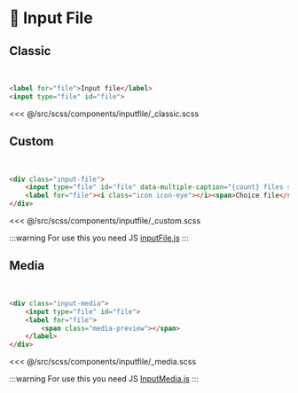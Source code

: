 # :floppy_disk: Input File

## Classic
<br>
<InputFile-Classic></InputFile-Classic>

```html
<label for="file">Input file</label>
<input type="file" id="file">
```

<<< @/src/scss/components/inputfile/_classic.scss

## Custom
<br>
<InputFile-Custom></InputFile-Custom>

```html
<div class="input-file">
	<input type="file" id="file" data-multiple-caption="{count} files selected" multiple>
	<label for="file"><i class="icon icon-eye"></i><span>Choice file</span></label>
</div>
```

<<< @/src/scss/components/inputfile/_custom.scss

:::warning For use this you need JS
[inputFile.js](/javascript/forms/inputfile.html)
:::

## Media
<br>
<InputFile-Media></InputFile-Media>

```html
<div class="input-media">
	<input type="file" id="file">
	<label for="file">
		<span class="media-preview"></span>
	</label>
</div>
```

<<< @/src/scss/components/inputfile/_media.scss

:::warning For use this you need JS
[InputMedia.js](/javascript/forms/inputmedia.html)
:::